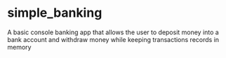 # simple_banking
A basic console banking app that allows the user  to deposit money into a bank account and  withdraw money while keeping transactions records in memory
